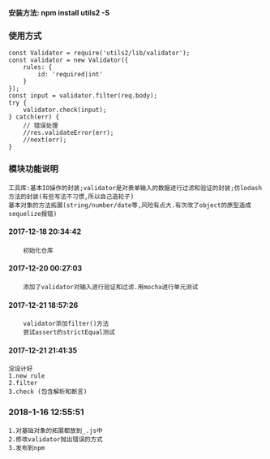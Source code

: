 **安装方法: npm install utils2 -S**
### 使用方式
```
const Validator = require('utils2/lib/validator');
const validator = new Validator({
    rules: {
        id: 'required|int'
    }
});
const input = validator.filter(req.body);
try {
    validator.check(input);
} catch(err) {
    // 错误处理
    //res.validateError(err);
    //next(err);
}
```
### 模块功能说明
```
工具库:基本IO操作的封装;validator是对表单输入的数据进行过滤和验证的封装;仿lodash方法的封装(有些写法不习惯,所以自己造轮子)
基本对象的方法拓展(string/number/date等,风险有点大.有次改了object的原型造成sequelize报错)
```

#### 2017-12-18 20:34:42
```
    初始化仓库
```
#### 2017-12-20 00:27:03
```
    添加了validator对输入进行验证和过滤.用mocha进行单元测试
```
#### 2017-12-21 18:57:26
```
    validator添加filter()方法
    尝试assert的strictEqual测试
```
#### 2017-12-21 21:41:35
```
没设计好
1.new rule 
2.filter
3.check (包含解析和断言)

```
### 2018-1-16 12:55:51
```
1.对基础对象的拓展都放到_.js中
2.修改validator抛出错误的方式
3.发布到npm
```